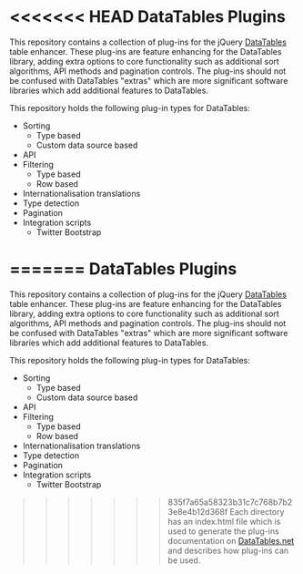 <<<<<<< HEAD
DataTables Plugins
==================

This repository contains a collection of plug-ins for the jQuery [DataTables](http://datatables.net) table enhancer. These plug-ins are feature enhancing for the DataTables library, adding extra options to core functionality such as additional sort algorithms, API methods and pagination controls. The plug-ins should not be confused with DataTables "extras" which are more significant software libraries which add additional features to DataTables.

This repository holds the following plug-in types for DataTables:

* Sorting
  * Type based
  * Custom data source based
* API 
* Filtering
  * Type based
  * Row based
* Internationalisation translations
* Type detection
* Pagination
* Integration scripts
  * Twitter Bootstrap

=======
DataTables Plugins
==================

This repository contains a collection of plug-ins for the jQuery [DataTables](http://datatables.net) table enhancer. These plug-ins are feature enhancing for the DataTables library, adding extra options to core functionality such as additional sort algorithms, API methods and pagination controls. The plug-ins should not be confused with DataTables "extras" which are more significant software libraries which add additional features to DataTables.

This repository holds the following plug-in types for DataTables:

* Sorting
  * Type based
  * Custom data source based
* API 
* Filtering
  * Type based
  * Row based
* Internationalisation translations
* Type detection
* Pagination
* Integration scripts
  * Twitter Bootstrap

>>>>>>> 835f7a65a58323b31c7c768b7b23e8e4b12d368f
Each directory has an index.html file which is used to generate the plug-ins documentation on [DataTables.net](http://datatables.net/plug-ins) and describes how plug-ins can be used.